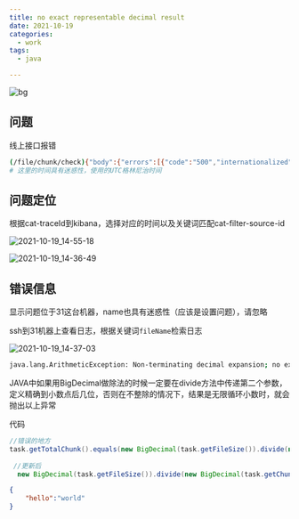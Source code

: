 ```yaml
---
title: no exact representable decimal result
date: 2021-10-19
categories:
  - work
tags:
  - java

---
```


![bg](https://fastly.jsdelivr.net/gh/qbmzc/images/2021/202110211352490.png)

<!-- more -->

## 问题

线上接口报错

```bash
(/file/chunk/check){"body":{"errors":[{"code":"500","internationalized":false,"message":"server error"}],"success":false},"headers":{"Connection":["keep-alive"],"cat-traceId":["EDC-LAB-0a0101f3-454058-550"],"Transfer-Encoding":["chunked"],"Content-Type":["application/json;charset=UTF-8"],"X-Application-Context":["fs-service:PROD:8080"],"Date":["Tue, 19 Oct 2021 05:54:19 GMT"]},"statusCode":"OK","statusCodeValue":200} yarn install:error Incorrect integrity when fetching from the cache
# 这里的时间具有迷惑性，使用的UTC格林尼治时间
```

## 问题定位

根据cat-traceId到kibana，选择对应的时间以及关键词匹配cat-filter-source-id

![2021-10-19_14-55-18](https://fastly.jsdelivr.net/gh/qbmzc/images/2021/202110191456213.png)

![2021-10-19_14-36-49](https://fastly.jsdelivr.net/gh/qbmzc/images/2021/202110191457881.png)

## 错误信息

显示问题位于31这台机器，name也具有迷惑性（应该是设置问题），请忽略

ssh到31机器上查看日志，根据关键词`fileName`检索日志

![2021-10-19_14-37-03](https://fastly.jsdelivr.net/gh/qbmzc/images/2021/202110191459179.png)

```bash
java.lang.ArithmeticException: Non-terminating decimal expansion; no exact representable decimal result.
```

JAVA中如果用BigDecimal做除法的时候一定要在divide方法中传递第二个参数，定义精确到小数点后几位，否则在不整除的情况下，结果是无限循环小数时，就会抛出以上异常

代码

```java
//错误的地方
task.getTotalChunk().equals(new BigDecimal(task.getFileSize()).divide(new BigDecimal(task.getChunkSize())).setScale(0, RoundingMode.UP).intValue())
  
 //更新后
  new BigDecimal(task.getFileSize()).divide(new BigDecimal(task.getChunkSize()),0, RoundingMode.UP).intValue();
```

```json
{
    "hello":"world"
}
```

   

